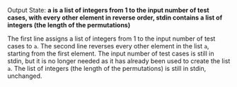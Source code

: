 Output State: **a is a list of integers from 1 to the input number of test cases, with every other element in reverse order, stdin contains a list of integers (the length of the permutations)**

The first line assigns a list of integers from 1 to the input number of test cases to `a`. The second line reverses every other element in the list `a`, starting from the first element. The input number of test cases is still in stdin, but it is no longer needed as it has already been used to create the list `a`. The list of integers (the length of the permutations) is still in stdin, unchanged.